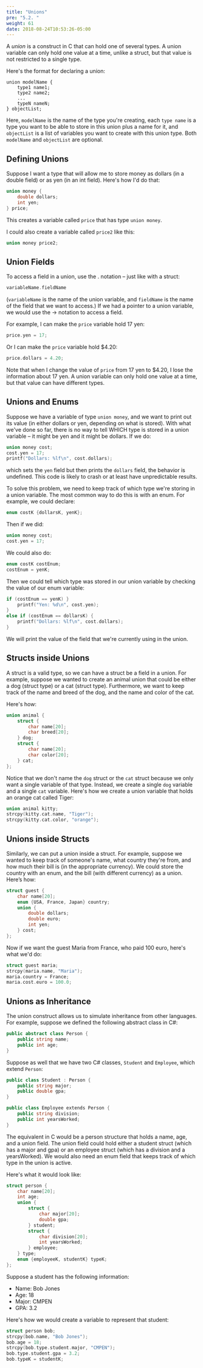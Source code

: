 ```yaml
---
title: "Unions"
pre: "5.2. "
weight: 61
date: 2018-08-24T10:53:26-05:00
---
```


A *union* is a construct in C that can hold one of several types. A
union variable can only hold one value at a time, unlike a struct,
but that value is not restricted to a single type. 

Here's the format for declaring a union:

```text
union modelName {
    type1 name1;
    type2 name2;
    ...
    typeN nameN;
} objectList;
```

Here, `modelName` is the name of the type you're creating, each
`type name` is a type you want to be able to store in this union
plus a name for it, and `objectList` is a list of variables you
want to create with this union type. Both `modelName` and
`objectList` are optional.

## Defining Unions
Suppose I want a type that will allow me to store money as dollars
(in a double field) or as yen (in an int field). Here's how I'd do
that:

```c
union money {
    double dollars;
    int yen;
} price;
```

This creates a variable called `price` that has type `union money`. 

I could also create a variable called `price2` like this:

```c
union money price2;
```

## Union Fields
To access a field in a union, use the . notation – just like with a
struct:

```c
variableName.fieldName
```

(`variableName` is the name of the union variable, and
`fieldName` is the name of the field that we want to access.) If
we had a pointer to a union variable, we would use the -> notation
to access a field.

For example, I can make the `price` variable hold 17 yen:

```c
price.yen = 17;
```

Or I can make the `price` variable hold $4.20:

```c
price.dollars = 4.20;
```

Note that when I change the value of `price` from 17 yen to $4.20,
I lose the information about 17 yen. A union variable can only
hold one value at a time, but that value can have different types.

## Unions and Enums
Suppose we have a variable of type `union money`, and we want
to print out its value (in either dollars or yen, depending on what is
stored). With what we've done so far, there is no way to tell
WHICH type is stored in a union variable – it might be yen and it
might be dollars. If we do:

```c
union money cost;
cost.yen = 17;
printf("Dollars: %lf\n", cost.dollars);
```

which sets the `yen` field but then prints the `dollars` field, the
behavior is undefined. This code is likely to crash or at least have
unpredictable results.

To solve this problem, we need to keep track of which type we're
storing in a union variable. The most common way to do this is
with an enum. For example, we could declare:

```c
enum costK {dollarsK, yenK};
```

Then if we did:

```c
union money cost;
cost.yen = 17;
```

We could also do:

```c
enum costK costEnum;
costEnum = yenK;
```

Then we could tell which type was stored in our union variable by
checking the value of our enum variable:

```c
if (costEnum == yenK) }
    printf("Yen: %d\n", cost.yen);
}
else if (costEnum == dollarsK) {
    printf("Dollars: %lf\n", cost.dollars);
}
```

We will print the value of the field that we're currently using in the
union.

## Structs inside Unions
A struct is a valid type, so we can have a struct be a field in a
union. For example, suppose we wanted to create an animal union
that could be either a dog (struct type) or a cat (struct
type). Furthermore, we want to keep track of the name and breed
of the dog, and the name and color of the cat. 

Here's how:

```c
union animal {
    struct {
        char name[20];
        char breed[20];
    } dog;
    struct {
        char name[20];
        char color[20];
    } cat;
};
```

Notice that we don't name the `dog` struct or the `cat` struct because
we only want a single variable of that type. Instead, we create a
single `dog` variable and a single `cat` variable. Here's how we create
a union variable that holds an orange cat called Tiger:

```c
union animal kitty;
strcpy(kitty.cat.name, "Tiger");
strcpy(kitty.cat.color, "orange");
```

## Unions inside Structs
Similarly, we can put a union inside a struct. For example,
suppose we wanted to keep track of someone's name, what country
they're from, and how much their bill is (in the appropriate
currency). We could store the country with an enum, and the bill
(with different currency) as a union. Here’s how:

```c
struct guest {
    char name[20];
    enum {USA, France, Japan} country;
    union {
        double dollars;
        double euro;
        int yen;
    } cost;
};
```

Now if we want the guest Maria from France, who paid 100 euro,
here's what we'd do:

```c
struct guest maria;
strcpy(maria.name, "Maria");
maria.country = France;
maria.cost.euro = 100.0;
```

## Unions as Inheritance
The union construct allows us to simulate inheritance from other languages. For
example, suppose we defined the following abstract class in C#:

```csharp
public abstract class Person {
    public string name;
    public int age;
}
```

Suppose as well that we have two C# classes, `Student` and
`Employee`, which extend `Person`:

```csharp
public class Student : Person {
    public string major;
    public double gpa;
}

public class Employee extends Person {
    public string division;
    public int yearsWorked;
}
```

The equivalent in C would be a person structure that holds a name,
age, and a union field. The union field could hold either a student
struct (which has a major and gpa) or an employee struct
(which has a division and a yearsWorked). We would also
need an enum field that keeps track of which type in the union is
active. 

Here's what it would look like:

```c
struct person {
    char name[20];
    int age;
    union {
        struct {
            char major[20];
            double gpa;
        } student;
        struct {
            char division[20];
            int yearsWorked;
        } employee;
    } type;
    enum {employeeK, studentK} typeK;
};
```

Suppose a student has the following information:

- Name: Bob Jones
- Age: 18
- Major: CMPEN
- GPA: 3.2

Here's how we would create a variable to represent that student:

```c
struct person bob;
strcpy(bob.name, "Bob Jones");
bob.age = 18;
strcpy(bob.type.student.major, "CMPEN");
bob.type.student.gpa = 3.2;
bob.typeK = studentK;
```